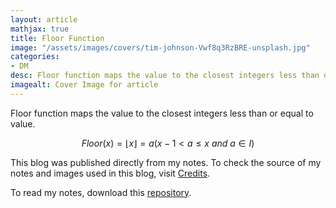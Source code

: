 ```yaml
---
layout: article
mathjax: true
title: Floor Function
image: "/assets/images/covers/tim-johnson-Vwf8q3RzBRE-unsplash.jpg"
categories:
- DM
desc: Floor function maps the value to the closest integers less than or equal to value. 
imagealt: Cover Image for article
---
```


Floor function maps the value to the closest integers less than or equal to value.

$$Floor(x) = \lfloor x \rfloor = a (x-1 < a \leq x\ and\ a \in I)$$

































































































































































































































































































































































































This blog was published directly from my notes.
To check the source of my notes and images used in this blog, visit <a href="/credits.html" target="_blank">Credits</a>.

To read my notes, download this <a href="https://github.com/bovem/CS" target="blank">repository</a>.